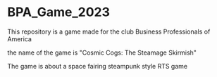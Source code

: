 # BPA_Game_2023

This repository is a game made for the club Business Professionals of America

the name of the game is "Cosmic Cogs: The Steamage Skirmish"

The game is about a space fairing steampunk style RTS game

